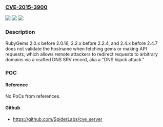 ### [CVE-2015-3900](https://cve.mitre.org/cgi-bin/cvename.cgi?name=CVE-2015-3900)
![](https://img.shields.io/static/v1?label=Product&message=n%2Fa&color=blue)
![](https://img.shields.io/static/v1?label=Version&message=n%2Fa&color=blue)
![](https://img.shields.io/static/v1?label=Vulnerability&message=n%2Fa&color=brighgreen)

### Description

RubyGems 2.0.x before 2.0.16, 2.2.x before 2.2.4, and 2.4.x before 2.4.7 does not validate the hostname when fetching gems or making API requests, which allows remote attackers to redirect requests to arbitrary domains via a crafted DNS SRV record, aka a "DNS hijack attack."

### POC

#### Reference
No PoCs from references.

#### Github
- https://github.com/SpiderLabs/cve_server

